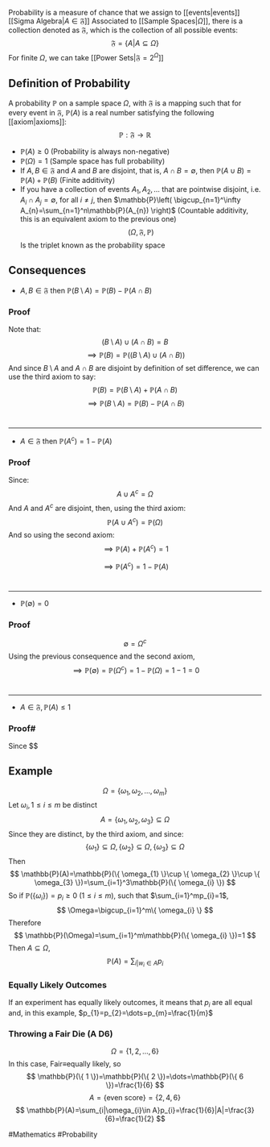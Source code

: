 Probability is a measure of chance that we assign to [[events|events]] [[Sigma Algebra|$A\in\mathfrak{F}$]] 
Associated to [[Sample Spaces|$\Omega$]], there is a collection denoted as $\mathfrak{F}$, which is the collection of all possible events:
$$
\mathfrak{F}=\{ A|A\subseteq\Omega \}
$$
For finite $\Omega$, we can take [[Power Sets|$\mathfrak{F}=2^\Omega$]] 

## Definition of Probability
A probability $\mathbb{P}$ on a sample space $\Omega$, with $\mathfrak{F}$ is a mapping such that for every event in $\mathfrak{F}$, $\mathbb{P}(A)$ is a real number satisfying the following [[axiom|axioms]]:
$$
\mathbb{P}:\mathfrak{F}\to \mathbb{R}
$$
- $\mathbb{P}(A)\geq 0$ (Probability is always non-negative)
- $\mathbb{P}(\Omega)=1$ (Sample space has full probability)
- If $A,B\in\mathfrak{F}$ and $A$ and $B$ are disjoint, that is, $A\cap B=\emptyset$, then $\mathbb{P}(A\cup B)=\mathbb{P}(A)+\mathbb{P}(B)$ (Finite additivity)
- If you have a collection of events $A_{1},A_{2},\dots$ that are pointwise disjoint, i.e. $A_{i}\cap A_{j}=\emptyset$, for all $i\neq j$, then $\mathbb{P}\left( \bigcup_{n=1}^\infty A_{n}=\sum_{n=1}^n\mathbb{P}(A_{n}) \right)$ (Countable additivity, this is an equivalent axiom to the previous one)
$$
(\Omega,\mathfrak{F},\mathbb{P})
$$
Is the triplet known as the probability space 
## Consequences
- $A,B\in\mathfrak{F}$ then $\mathbb{P}(B\setminus A)=\mathbb{P}(B)-\mathbb{P}(A\cap B)$
### Proof
Note that:
$$
(B\setminus A)\cup(A\cap B)=B
$$
$$
\implies \mathbb{P}(B)=\mathbb{P}((B\setminus A)\cup(A\cap B))
$$
And since $B\setminus A$ and $A\cap B$ are disjoint by definition of set difference, we can use the third axiom to say:
$$
\mathbb{P}(B)=\mathbb{P}(B\setminus A)+\mathbb{P}(A\cap B)
$$
$$
\implies \mathbb{P}(B\setminus A)=\mathbb{P}(B)-\mathbb{P}(A\cap B)
$$
# 
___
- $A\in\mathfrak{F}$ then $\mathbb{P}(A^c)=1-\mathbb{P}(A)$
### Proof
Since:
$$
A\cup A^c=\Omega
$$
And $A$ and $A^c$ are disjoint, then, using the third axiom:
$$
\mathbb{P}(A\cup A^c)=\mathbb{P}(\Omega)
$$
And so using the second axiom:
$$
 \implies \mathbb{P}(A)+\mathbb{P}(A^c)=1
$$
 
$$
\implies \mathbb{P}(A^c)=1-\mathbb{P}(A)
$$
#
___
- $\mathbb{P}(\emptyset)=0$
### Proof
$$
\emptyset=\Omega^c
$$
Using the previous consequence and the second axiom,
$$
 \implies \mathbb{P}(\emptyset)=\mathbb{P}(\Omega^c)=1-\mathbb{P}(\Omega)=1-1=0
$$
#
___
- $A\in\mathfrak{F},\mathbb{P}(A)\leq 1$
### Proof#
Since $$


## Example
$$
\Omega=\{ \omega_{1},\omega_{2},\dots,\omega_{m} \}
$$
Let $\omega_{i},1\leq i\leq m$ be distinct
$$
A=\{ \omega_{1},\omega_{2},\omega_{3} \}\subseteq\Omega
$$
Since they are distinct, by the third axiom, and since:
$$
\{ \omega_{1} \}\subseteq\Omega,\{ \omega_{2} \}\subseteq\Omega,\{ \omega_{3} \}\subseteq\Omega
$$
Then
$$
\mathbb{P}(A)=\mathbb{P}(\{ \omega_{1} \}\cup \{ \omega_{2} \}\cup \{ \omega_{3} \})=\sum_{i=1}^3\mathbb{P}(\{ \omega_{i} \})
$$
So if $\mathbb{P}(\{ \omega_{i} \})=p_{i}\geq 0$ ($1\leq i\leq m$), such that $\sum_{i=1}^mp_{i}=1$, 
$$
\Omega=\bigcup_{i=1}^m\{ \omega_{i} \}
$$
Therefore
$$
\mathbb{P}(\Omega)=\sum_{i=1}^m\mathbb{P}(\{ \omega_{i} \})=1
$$
Then $A\subseteq\Omega$, 
$$
\mathbb{P}(A)=\sum_{i|w_{i}\in A}p_{i}
$$
### Equally Likely Outcomes
If an experiment has equally likely outcomes, it means that $p_{i}$ are all equal and, in this example, $p_{1}=p_{2}=\dots=p_{m}=\frac{1}{m}$ 
### Throwing a Fair Die (A D6)
$$
\Omega=\{ 1,2,\dots,6 \}
$$
In this case, Fair$\equiv$equally likely, so
$$
\mathbb{P}(\{ 1 \})=\mathbb{P}(\{ 2 \})=\dots=\mathbb{P}(\{ 6 \})=\frac{1}{6}
$$
$$
A=\{ \text{even score} \}=\{ 2,4,6 \}
$$
$$
\mathbb{P}(A)=\sum_{i|\omega_{i}\in A}p_{i}=\frac{1}{6}|A|=\frac{3}{6}=\frac{1}{2}
$$


#Mathematics #Probability 

